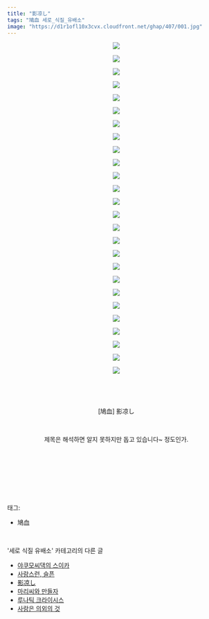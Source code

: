 ```yaml
---
title: "影凉し"
tags: "鳩血 세로_식질_유배소"
image: "https://d1r1ofl10x3cvx.cloudfront.net/ghap/407/001.jpg"
---
```

<div class="article">
<p style="text-align: center; clear: none; float: none;"><img src="{{ site.imgserver7 }}/ghap/407/001.jpg"/></p>
<p style="text-align: center; clear: none; float: none;"><img src="{{ site.imgserver7 }}/ghap/407/002.jpg"/></p>
<p style="text-align: center; clear: none; float: none;"><img src="{{ site.imgserver7 }}/ghap/407/003.jpg"/></p>
<p style="text-align: center; clear: none; float: none;"><img src="{{ site.imgserver7 }}/ghap/407/004.jpg"/></p>
<p style="text-align: center; clear: none; float: none;"><img src="{{ site.imgserver7 }}/ghap/407/005.jpg"/></p>
<p style="text-align: center; clear: none; float: none;"><img src="{{ site.imgserver7 }}/ghap/407/006.jpg"/></p>
<p style="text-align: center; clear: none; float: none;"><img src="{{ site.imgserver7 }}/ghap/407/007.jpg"/></p>
<p style="text-align: center; clear: none; float: none;"><img src="{{ site.imgserver7 }}/ghap/407/008.jpg"/></p>
<p style="text-align: center; clear: none; float: none;"><img src="{{ site.imgserver7 }}/ghap/407/009.jpg"/></p>
<p style="text-align: center; clear: none; float: none;"><img src="{{ site.imgserver7 }}/ghap/407/010.jpg"/></p>
<p style="text-align: center; clear: none; float: none;"><img src="{{ site.imgserver7 }}/ghap/407/011.jpg"/></p>
<p style="text-align: center; clear: none; float: none;"><img src="{{ site.imgserver7 }}/ghap/407/012.jpg"/></p>
<p style="text-align: center; clear: none; float: none;"><img src="{{ site.imgserver7 }}/ghap/407/013.jpg"/></p>
<p style="text-align: center; clear: none; float: none;"><img src="{{ site.imgserver7 }}/ghap/407/014.jpg"/></p>
<p style="text-align: center; clear: none; float: none;"><img src="{{ site.imgserver7 }}/ghap/407/015.jpg"/></p>
<p style="text-align: center; clear: none; float: none;"><img src="{{ site.imgserver7 }}/ghap/407/016.jpg"/></p>
<p style="text-align: center; clear: none; float: none;"><img src="{{ site.imgserver7 }}/ghap/407/017.jpg"/></p>
<p style="text-align: center; clear: none; float: none;"><img src="{{ site.imgserver7 }}/ghap/407/018.jpg"/></p>
<p style="text-align: center; clear: none; float: none;"><img src="{{ site.imgserver7 }}/ghap/407/019.jpg"/></p>
<p style="text-align: center; clear: none; float: none;"><img src="{{ site.imgserver7 }}/ghap/407/020.jpg"/></p>
<p style="text-align: center; clear: none; float: none;"><img src="{{ site.imgserver7 }}/ghap/407/021.jpg"/></p>
<p style="text-align: center; clear: none; float: none;"><img src="{{ site.imgserver7 }}/ghap/407/022.jpg"/></p>
<p style="text-align: center; clear: none; float: none;"><img src="{{ site.imgserver7 }}/ghap/407/023.jpg"/></p>
<p style="text-align: center; clear: none; float: none;"><img src="{{ site.imgserver7 }}/ghap/407/024.jpg"/></p>
<p style="text-align: center; clear: none; float: none;"><img src="{{ site.imgserver7 }}/ghap/407/025.jpg"/></p>
<p style="text-align: center; clear: none; float: none;"><img src="{{ site.imgserver7 }}/ghap/407/026.jpg"/></p>
<p style="text-align: center; clear: none; float: none;"><br/></p>
<p style="text-align: center; clear: none; float: none;"><br/></p>
<p style="text-align: center; clear: none; float: none;">[鳩血] 影凉し</p>
<p style="text-align: center; clear: none; float: none;"><br/></p>
<p style="text-align: center; clear: none; float: none;">제목은 해석하면 알지 못하지만 돕고 있습니다~ 정도인가.</p>
<p style="text-align: center; clear: none; float: none;"><br/></p>
<p style="text-align: center; clear: none; float: none;"><br/></p>
<p><br/></p>
</div><br/>
<div class="tagTrail">
<p>태그: </p>
<ul>
<li>鳩血</li>
</ul>
</div><br/>
<div class="another">
<p>'세로 식질 유배소' 카테고리의 다른 글</p>
<ul>
<li><a href="/ghap_771">야쿠모씨댁의 스이카</a></li>
<li><a href="/ghap_650">사랑스런, 슬픈</a></li>
<li><a href="/ghap_407">影凉し</a></li>
<li><a href="/ghap_368">마리씨와 만들자</a></li>
<li><a href="/ghap_352">루나틱 크라이시스</a></li>
<li><a href="/ghap_341">사랑은 의외의 것</a></li>
</ul>
</div><br/>
<div class="cb_module cb_fluid">
<div class="cb_wrt cb_profile">
</div><!-- commentList close -->
</div><br/>
